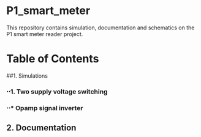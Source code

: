 # P1_smart_meter
This repository contains simulation, documentation and schematics on the P1 smart meter reader project.

# Table of Contents
##1. Simulations
### ⋅⋅1. Two supply voltage switching
### ⋅⋅* Opamp signal inverter
## 2. Documentation
